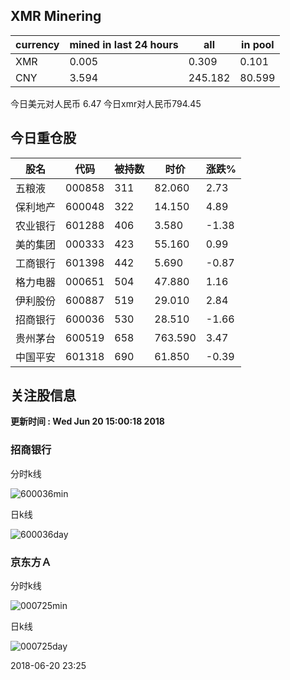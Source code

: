 ## XMR Minering

|currency|mined in last 24 hours|all|in pool|
|---|---|---|---|
|XMR|0.005|0.309|0.101|
|CNY|3.594|245.182|80.599|

今日美元对人民币 6.47	今日xmr对人民币794.45


## 今日重仓股 

|股名|代码|被持数|时价|涨跌%|
|---|---|---|---|---|
|五粮液|000858|311|82.060|2.73|
|保利地产|600048|322|14.150|4.89|
|农业银行|601288|406|3.580|-1.38|
|美的集团|000333|423|55.160|0.99|
|工商银行|601398|442|5.690|-0.87|
|格力电器|000651|504|47.880|1.16|
|伊利股份|600887|519|29.010|2.84|
|招商银行|600036|530|28.510|-1.66|
|贵州茅台|600519|658|763.590|3.47|
|中国平安|601318|690|61.850|-0.39|

## 关注股信息
**更新时间 : Wed Jun 20 15:00:18 2018**
### 招商银行 
分时k线

![600036min](http://image.sinajs.cn/newchart/min/n/sh600036.gif)

日k线

![600036day](http://image.sinajs.cn/newchart/daily/n/sh600036.gif)

### 京东方Ａ 
分时k线

![000725min](http://image.sinajs.cn/newchart/min/n/sz000725.gif)

日k线

![000725day](http://image.sinajs.cn/newchart/daily/n/sz000725.gif)

2018-06-20 23:25